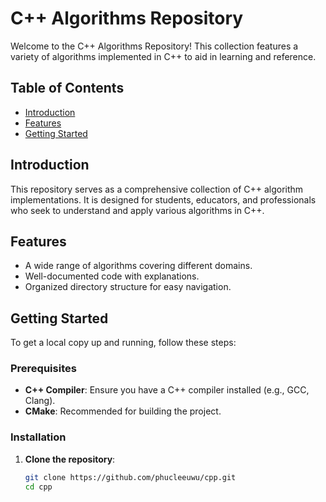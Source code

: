 # C++ Algorithms Repository

Welcome to the C++ Algorithms Repository! This collection features a variety of algorithms implemented in C++ to aid in learning and reference.

## Table of Contents

- [Introduction](#introduction)
- [Features](#features)
- [Getting Started](#getting-started)

## Introduction

This repository serves as a comprehensive collection of C++ algorithm implementations. It is designed for students, educators, and professionals who seek to understand and apply various algorithms in C++.

## Features

- A wide range of algorithms covering different domains.
- Well-documented code with explanations.
- Organized directory structure for easy navigation.

## Getting Started

To get a local copy up and running, follow these steps:

### Prerequisites

- **C++ Compiler**: Ensure you have a C++ compiler installed (e.g., GCC, Clang).
- **CMake**: Recommended for building the project.

### Installation

1. **Clone the repository**:

   ```bash
   git clone https://github.com/phucleeuwu/cpp.git
   cd cpp
